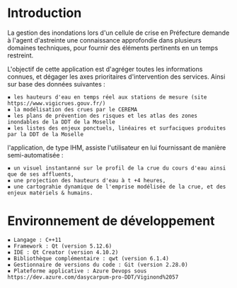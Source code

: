 # Introduction

La gestion des inondations lors d'un cellule de crise en Préfecture demande à l'agent d'astreinte une connaissance approfondie dans plusieurs domaines techniques, pour fournir des éléments pertinents en un temps restreint.

L'objectif de cette application est d'agréger toutes les informations connues, et dégager les axes prioritaires d'intervention des services. Ainsi sur base des données suivantes :

    ▪ les hauteurs d'eau en temps réel aux stations de mesure (site https://www.vigicrues.gouv.fr/)
    ▪ la modélisation des crues par le CEREMA
    ▪ les plans de prévention des risques et les atlas des zones inondables de la DDT de la Moselle
    ▪ les listes des enjeux ponctuels, linéaires et surfaciques produites par la DDT de la Moselle

l'application, de type IHM, assiste l'utilisateur en lui fournissant de manière semi-automatisée :

    ▪ un visuel instantanné sur le profil de la crue du cours d'eau ainsi que de ses affluents,
    ▪ une projection des hauteurs d'eau à t +4 heures, 
    ▪ une cartograhie dynamique de l'emprise modélisée de la crue, et des enjeux matériels & humains.

# Environnement de développement

    ▪ Langage : C++11
    ▪ Framework : Qt (version 5.12.6)
    ▪ IDE : Qt Creator (version 4.10.2)
    ▪ Bibliothèque complémentaire : qwt (version 6.1.4)
    ▪ Gestionnaire de versions du code : Git (version 2.28.0)
    ▪ Plateforme applicative : Azure Devops sous https://dev.azure.com/dasycarpum-pro-DDT/Viginond%2057
